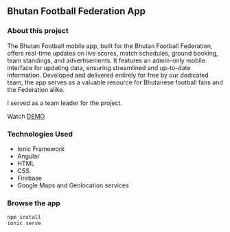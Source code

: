 ## Bhutan Football Federation App

### About this project
The Bhutan Football mobile app, built for the Bhutan Football Federation, offers real-time updates on live scores, match schedules, ground booking, team standings, and advertisements. It features an admin-only mobile interface for updating data, ensuring streamlined and up-to-date information. Developed and delivered entirely for free by our dedicated team, the app serves as a valuable resource for Bhutanese football fans and the Federation alike.

I served as a team leader for the project.

Watch [DEMO](https://###)

### Technologies Used
- Ionic Framework
- Angular
- HTML
- CSS
- Firebase
- Google Maps and Geolocation services

### Browse the app
```
npm install
ionic serve
```

